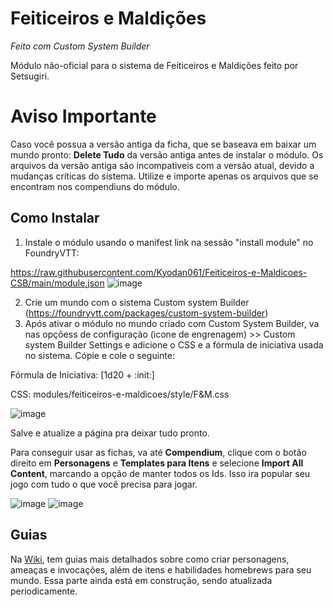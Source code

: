 # Feiticeiros e Maldições
*Feito com Custom System Builder*

Módulo não-oficial para o sistema de Feiticeiros e Maldições feito por Setsugiri.

# Aviso Importante
Caso você possua a versão antiga da ficha, que se baseava em baixar um mundo pronto: **Delete Tudo** da versão antiga antes de instalar o módulo. Os arquivos da versão antiga são incompativeis com a versão atual, devido a mudanças críticas do sistema. Utilize e importe apenas os arquivos que se encontram nos compendiuns do módulo.

## Como Instalar

1. Instale o módulo usando o manifest link na sessão "install module" no FoundryVTT:

https://raw.githubusercontent.com/Kyodan061/Feiticeiros-e-Maldicoes-CSB/main/module.json
![image](https://github.com/user-attachments/assets/0bd53450-e1eb-456c-85a0-3991553fd9c0)

2. Crie um mundo com o sistema Custom system Builder (https://foundryvtt.com/packages/custom-system-builder) 
3. Após ativar o módulo no mundo criado com Custom System Builder, va nas opçõess de configuração (icone de engrenagem) >> Custom system Builder Settings e adicione o CSS e a fórmula de iniciativa usada no sistema. Cópie e cole o seguinte:

Fórmula de Iniciativa: [1d20 + :init:]

CSS: modules/feiticeiros-e-maldicoes/style/F&M.css

![image](https://github.com/user-attachments/assets/9aaacfcd-be52-44d3-b01e-4115abd80204)

Salve e atualize a página pra deixar tudo pronto.

Para conseguir usar as fichas, va até **Compendium**, clique com o botão direito em **Personagens** e **Templates para Itens** e selecione **Import All Content**, marcando a opção de manter todos os Ids. Isso ira popular seu jogo com tudo o que você precisa para jogar.

![image](https://github.com/user-attachments/assets/3fd9e251-35f2-42b3-b8a3-3f86473340c5)
![image](https://github.com/user-attachments/assets/3c2b5f33-986b-4adc-83ad-e01380ccfdc0)

## Guias
Na [Wiki](https://github.com/Kyodan061/Feiticeiros-e-Maldicoes-CSB/wiki), tem guias mais detalhados sobre como criar personagens, ameaças e invocações, além de itens e habilidades homebrews para seu mundo. Essa parte ainda está em construção, sendo atualizada periodicamente.






